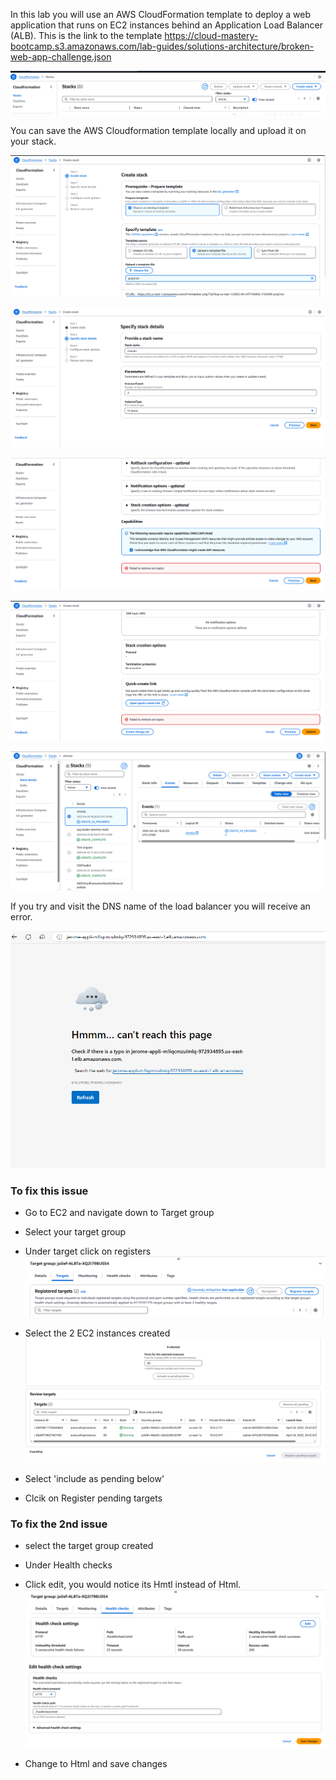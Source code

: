 In this lab you will use an AWS CloudFormation template to deploy a web application that runs on EC2 instances behind an Application Load Balancer (ALB).
This is the link to the template 
https://cloud-mastery-bootcamp.s3.amazonaws.com/lab-guides/solutions-architecture/broken-web-app-challenge.json

![alt text](Capture0.PNG)

You can save the AWS Cloudformation template locally and upload it on your stack.

![alt text](Capture1.PNG)

![alt text](Capture2.PNG)

![alt text](Capture3.PNG)

![alt text](Capture4.PNG)

![alt text](Capture5.PNG)

If you try and visit the DNS name of the load balancer you will receive an error.

![alt text](Capture.PNG)

### To fix this issue

* Go to EC2 and navigate down to Target group
* Select your target group 
* Under target click on registers
![alt text](Capture6.PNG)

* Select the 2 EC2 instances created
![alt text](Capture7.PNG)

* Select 'include as pending below'
* Clcik on Register pending targets 

### To fix the 2nd issue
* select the target group created 
* Under Health checks
* Click edit, you would notice its Hmtl instead of Html. 
![alt text](Capture8.PNG)
![alt text](Capture9.PNG)

* Change to Html and save changes 
